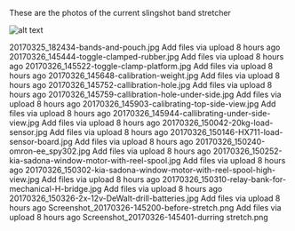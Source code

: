 These are the photos of the current slingshot band stretcher



![alt text](https://github.com/busysteve/BandStretcher/20170325_181848-cut-rubber.jpg "Cut Rubber for extreme tapered bands")

20170325_182434-bands-and-pouch.jpg	Add files via upload	8 hours ago
20170326_145444-toggle-clamped-rubber.jpg	Add files via upload	8 hours ago
20170326_145522-toggle-clamp-platform.jpg	Add files via upload	8 hours ago
20170326_145648-calibration-weight.jpg	Add files via upload	8 hours ago
20170326_145752-callibration-hole.jpg	Add files via upload	8 hours ago
20170326_145759-callibration-hole-under-side.jpg	Add files via upload	8 hours ago
20170326_145903-calibrating-top-side-view.jpg	Add files via upload	8 hours ago
20170326_145944-callibrating-under-side-view.jpg	Add files via upload	8 hours ago
20170326_150042-20kg-load-sensor.jpg	Add files via upload	8 hours ago
20170326_150146-HX711-load-sensor-board.jpg	Add files via upload	8 hours ago
20170326_150240-omron-ee_spy302.jpg	Add files via upload	8 hours ago
20170326_150252-kia-sadona-window-motor-with-reel-spool.jpg	Add files via upload	8 hours ago
20170326_150302-kia-sadona-window-motor-with-reel-spool-high-view.jpg	Add files via upload	8 hours ago
20170326_150310-relay-bank-for-mechanical-H-bridge.jpg	Add files via upload	8 hours ago
20170326_150326-2x-12v-DeWalt-drill-batteries.jpg	Add files via upload	8 hours ago
Screenshot_20170326-145200-before-stretch.png	Add files via upload	8 hours ago
Screenshot_20170326-145401-durring stretch.png
